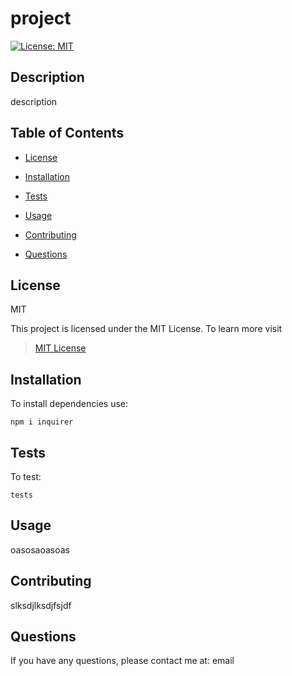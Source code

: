 # project
  
[![License: MIT](https://img.shields.io/badge/License-MIT-yellow.svg)](https://opensource.org/licenses/MIT) 

## Description

description

## Table of Contents

* [License](#license)

* [Installation](#installation)

* [Tests](#tests)

* [Usage](#usage)

* [Contributing](#contributing)

* [Questions](#questions)

## License

MIT

This project is licensed under the MIT License. To learn more visit  
> [MIT License](https://github.com/git/git-scm.com/blob/main/MIT-LICENSE.txt)

## Installation

To install dependencies use: 

```
npm i inquirer
```

## Tests

To test: 

```
tests
```

## Usage

oasosaoasoas

## Contributing

slksdjlksdjfsjdf

## Questions

If you have any questions, please contact me at: email
  
